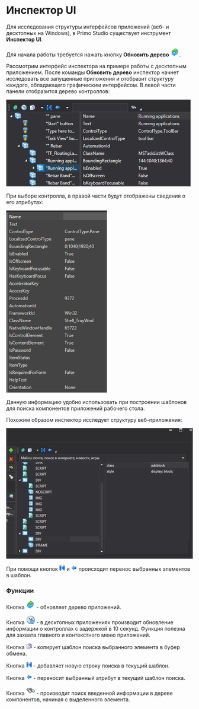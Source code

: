 # Инспектор UI

Для исследования структуры интерфейсов приложений (веб- и десктопных на Windows), в Primo Studio существует инструмент **Инспектор UI**. 

Для начала работы требуется нажать кнопку **Обновить дерево** ![](<../../.gitbook/assets/0 (6).png>). 

Рассмотрим интерфейс инспектора на примере работы с десктопным приложением. После команды **Обновить дерево** инспектор начнет исследовать все запущенные приложения и отобразит структуру каждого, обладающего графическим интерфейсом. В левой части панели отобразится дерево контроллов:

![](<../../.gitbook/assets/001 (9).png>)

При выборе контролла, в правой части будут отображены сведения о его атрибутах:

![](<../../.gitbook/assets/2 (3).png>)

Данную информацию удобно использовать при построении шаблонов для поиска компонентов приложений рабочего стола.

Похожим образом инспектор исследует структуру веб-приложения:

![](<../../.gitbook/assets/7 (6).png>)

При помощи кнопок ![](<../../.gitbook/assets/18 (1) (2) (1) (1) (2) (2).png>) и ![](<../../.gitbook/assets/19 (1) (2) (1) (1) (2).png>) происходит перенос выбранных элементов в шаблон.

### Функции

Кнопка ![](<../../.gitbook/assets/0 (6).png>) - обновляет дерево приложений.

Кнопка ![](../../.gitbook/assets/btnRefreshWait.png) - в десктопных приложениях производит обновление информации о контроллах с задержкой в 10 секунд. Функция полезна для захвата главного и контекстного меню приложений.

Кнопка ![](../../.gitbook/assets/btnCopy.png) - копирует шаблон поиска выбранного элемента в буфер обмена.

Кнопка ![](<../../.gitbook/assets/18 (1) (2) (1) (1) (2).png>) - добавляет новую строку поиска в текущий шаблон.

Кнопка ![](<../../.gitbook/assets/19 (1) (2) (1) (1) (2) (2).png>) - переносит выбранный атрибут в текущий шаблон поиска.

Кнопка ![](../../.gitbook/assets/btnSearch.png) - производит поиск введенной информации в дереве компонентов, начиная с выделенного элемента.

